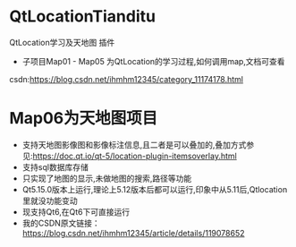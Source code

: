 # QtLocationTianditu
QtLocation学习及天地图 插件

+ 子项目Map01 - Map05 为QtLocation的学习过程,如何调用map,文档可查看

csdn:https://blog.csdn.net/ihmhm12345/category_11174178.html

# Map06为天地图项目


+ 支持天地图影像图和影像标注信息,且二者是可以叠加的,叠加方式参见:https://doc.qt.io/qt-5/location-plugin-itemsoverlay.html
+ 支持sql数据库存储
+ 只实现了地图的显示,未做地图的搜索,路径等功能
+ Qt5.15.0版本上运行,理论上5.12版本后都可以运行,印象中从5.11后,Qtlocation里就没功能变动
+ 现支持Qt6,在Qt6下可直接运行
+ 我的CSDN原文链接：https://blog.csdn.net/ihmhm12345/article/details/119078652
